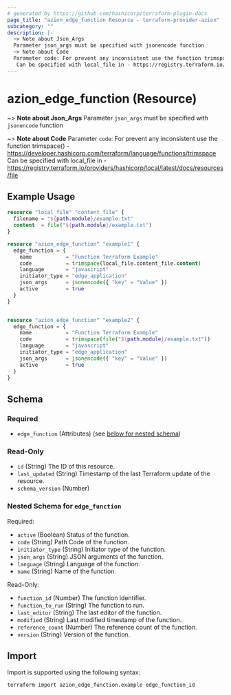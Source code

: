 ```yaml
---
# generated by https://github.com/hashicorp/terraform-plugin-docs
page_title: "azion_edge_function Resource - terraform-provider-azion"
subcategory: ""
description: |-
  ~> Note about Json_Args
  Parameter json_args must be specified with jsonencode function
  ~> Note about Code
  Parameter code: For prevent any inconsistent use the function trimspace() - https://developer.hashicorp.com/terraform/language/functions/trimspace
   Can be specified with local_file in - https://registry.terraform.io/providers/hashicorp/local/latest/docs/resources/file
---
```


# azion_edge_function (Resource)

~> **Note about Json_Args**
Parameter `json_args` must be specified with `jsonencode` function

~> **Note about Code**
Parameter `code`: For prevent any inconsistent use the function trimspace() - https://developer.hashicorp.com/terraform/language/functions/trimspace
 Can be specified with local_file in - https://registry.terraform.io/providers/hashicorp/local/latest/docs/resources/file

## Example Usage

```terraform
resource "local_file" "content_file" {
  filename = "${path.module}/example.txt"
  content  = file("${path.module}/example.txt")
}

resource "azion_edge_function" "example1" {
  edge_function = {
    name           = "Function Terraform Example"
    code           = trimspace(local_file.content_file.content)
    language       = "javascript"
    initiator_type = "edge_application"
    json_args      = jsonencode({ "key" = "Value" })
    active         = true
  }
}


resource "azion_edge_function" "example2" {
  edge_function = {
    name           = "Function Terraform Example"
    code           = trimspace(file("${path.module}/example.txt"))
    language       = "javascript"
    initiator_type = "edge_application"
    json_args      = jsonencode({ "key" = "Value" })
    active         = true
  }
}
```

<!-- schema generated by tfplugindocs -->
## Schema

### Required

- `edge_function` (Attributes) (see [below for nested schema](#nestedatt--edge_function))

### Read-Only

- `id` (String) The ID of this resource.
- `last_updated` (String) Timestamp of the last Terraform update of the resource.
- `schema_version` (Number)

<a id="nestedatt--edge_function"></a>
### Nested Schema for `edge_function`

Required:

- `active` (Boolean) Status of the function.
- `code` (String) Path Code of the function.
- `initiator_type` (String) Initiator type of the function.
- `json_args` (String) JSON arguments of the function.
- `language` (String) Language of the function.
- `name` (String) Name of the function.

Read-Only:

- `function_id` (Number) The function identifier.
- `function_to_run` (String) The function to run.
- `last_editor` (String) The last editor of the function.
- `modified` (String) Last modified timestamp of the function.
- `reference_count` (Number) The reference count of the function.
- `version` (String) Version of the function.

## Import

Import is supported using the following syntax:

```shell
terraform import azion_edge_function.example edge_function_id
```
